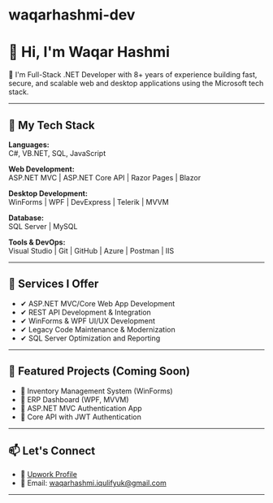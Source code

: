 # waqarhashmi-dev

# 👋 Hi, I'm Waqar Hashmi

🎯 I'm Full-Stack .NET Developer with 8+ years of experience building fast, secure, and scalable web and desktop applications using the Microsoft tech stack.

---

## 🔧 My Tech Stack

**Languages:**  
C#, VB.NET, SQL, JavaScript

**Web Development:**  
ASP.NET MVC | ASP.NET Core API | Razor Pages | Blazor

**Desktop Development:**  
WinForms | WPF | DevExpress | Telerik | MVVM

**Database:**  
SQL Server | MySQL

**Tools & DevOps:**  
Visual Studio | Git | GitHub | Azure | Postman | IIS

---

## 💼 Services I Offer

- ✔ ASP.NET MVC/Core Web App Development  
- ✔ REST API Development & Integration  
- ✔ WinForms & WPF UI/UX Development  
- ✔ Legacy Code Maintenance & Modernization  
- ✔ SQL Server Optimization and Reporting

---

## 📂 Featured Projects (Coming Soon)

- 🔹 Inventory Management System (WinForms)  
- 🔹 ERP Dashboard (WPF, MVVM)  
- 🔹 ASP.NET MVC Authentication App  
- 🔹 Core API with JWT Authentication  

---

## 📫 Let's Connect

- 🔗 [Upwork Profile](https://www.upwork.com/freelancers/~013d6e891ef5f2e45b)
- 📧 Email: waqarhashmi.iqulifyuk@gmail.com

---

